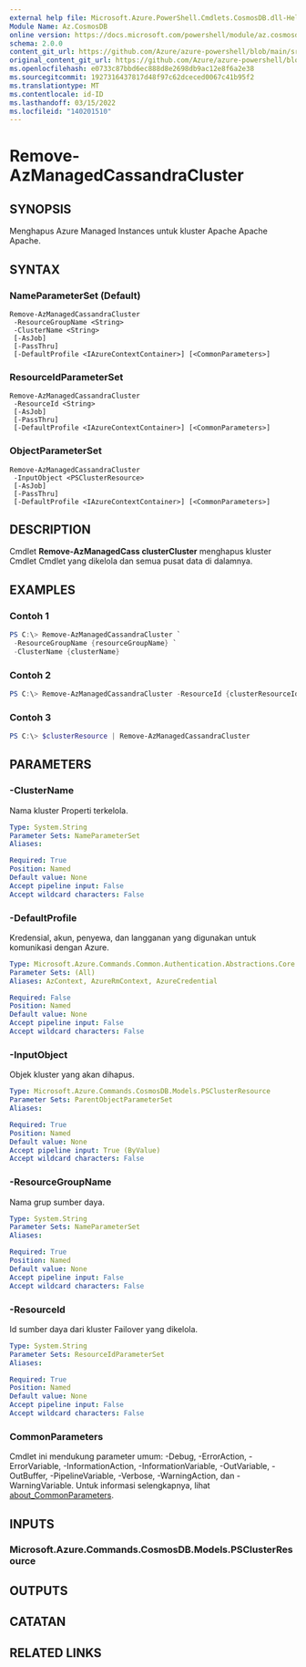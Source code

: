 ```yaml
---
external help file: Microsoft.Azure.PowerShell.Cmdlets.CosmosDB.dll-Help.xml
Module Name: Az.CosmosDB
online version: https://docs.microsoft.com/powershell/module/az.cosmosdb/remove-azmanagedcassandracluster
schema: 2.0.0
content_git_url: https://github.com/Azure/azure-powershell/blob/main/src/CosmosDB/CosmosDB/help/Remove-AzManagedCassandraCluster.md
original_content_git_url: https://github.com/Azure/azure-powershell/blob/main/src/CosmosDB/CosmosDB/help/Remove-AzManagedCassandraCluster.md
ms.openlocfilehash: e0733c87bbd6ec888d8e2698db9ac12e8f6a2e38
ms.sourcegitcommit: 1927316437817d48f97c62dceced0067c41b95f2
ms.translationtype: MT
ms.contentlocale: id-ID
ms.lasthandoff: 03/15/2022
ms.locfileid: "140201510"
---
```

# Remove-AzManagedCassandraCluster

## SYNOPSIS
Menghapus Azure Managed Instances untuk kluster Apache Apache Apache.

## SYNTAX

### NameParameterSet (Default)
```
Remove-AzManagedCassandraCluster 
 -ResourceGroupName <String> 
 -ClusterName <String>
 [-AsJob]
 [-PassThru]
 [-DefaultProfile <IAzureContextContainer>] [<CommonParameters>]
```

### ResourceIdParameterSet
```
Remove-AzManagedCassandraCluster 
 -ResourceId <String> 
 [-AsJob]
 [-PassThru]
 [-DefaultProfile <IAzureContextContainer>] [<CommonParameters>]
```

### ObjectParameterSet
```
Remove-AzManagedCassandraCluster 
 -InputObject <PSClusterResource> 
 [-AsJob]
 [-PassThru]
 [-DefaultProfile <IAzureContextContainer>] [<CommonParameters>]
```

## DESCRIPTION
Cmdlet **Remove-AzManagedCass clusterCluster** menghapus kluster Cmdlet Cmdlet yang dikelola dan semua pusat data di dalamnya.

## EXAMPLES

### Contoh 1
```powershell
PS C:\> Remove-AzManagedCassandraCluster `
 -ResourceGroupName {resourceGroupName} `
 -ClusterName {clusterName}
```

### Contoh 2
```powershell
PS C:\> Remove-AzManagedCassandraCluster -ResourceId {clusterResourceId}
```

### Contoh 3
```powershell
PS C:\> $clusterResource | Remove-AzManagedCassandraCluster
```

## PARAMETERS

### -ClusterName
Nama kluster Properti terkelola.

```yaml
Type: System.String
Parameter Sets: NameParameterSet
Aliases:

Required: True
Position: Named
Default value: None
Accept pipeline input: False
Accept wildcard characters: False
```

### -DefaultProfile
Kredensial, akun, penyewa, dan langganan yang digunakan untuk komunikasi dengan Azure.

```yaml
Type: Microsoft.Azure.Commands.Common.Authentication.Abstractions.Core.IAzureContextContainer
Parameter Sets: (All)
Aliases: AzContext, AzureRmContext, AzureCredential

Required: False
Position: Named
Default value: None
Accept pipeline input: False
Accept wildcard characters: False
```

### -InputObject
Objek kluster yang akan dihapus.

```yaml
Type: Microsoft.Azure.Commands.CosmosDB.Models.PSClusterResource
Parameter Sets: ParentObjectParameterSet
Aliases:

Required: True
Position: Named
Default value: None
Accept pipeline input: True (ByValue)
Accept wildcard characters: False
```

### -ResourceGroupName
Nama grup sumber daya.

```yaml
Type: System.String
Parameter Sets: NameParameterSet
Aliases:

Required: True
Position: Named
Default value: None
Accept pipeline input: False
Accept wildcard characters: False
```

### -ResourceId
Id sumber daya dari kluster Failover yang dikelola.

```yaml
Type: System.String
Parameter Sets: ResourceIdParameterSet
Aliases:

Required: True
Position: Named
Default value: None
Accept pipeline input: False
Accept wildcard characters: False
```

### CommonParameters
Cmdlet ini mendukung parameter umum: -Debug, -ErrorAction, -ErrorVariable, -InformationAction, -InformationVariable, -OutVariable, -OutBuffer, -PipelineVariable, -Verbose, -WarningAction, dan -WarningVariable. Untuk informasi selengkapnya, lihat [about_CommonParameters](http://go.microsoft.com/fwlink/?LinkID=113216).

## INPUTS

### Microsoft.Azure.Commands.CosmosDB.Models.PSClusterResource

## OUTPUTS

## CATATAN

## RELATED LINKS
